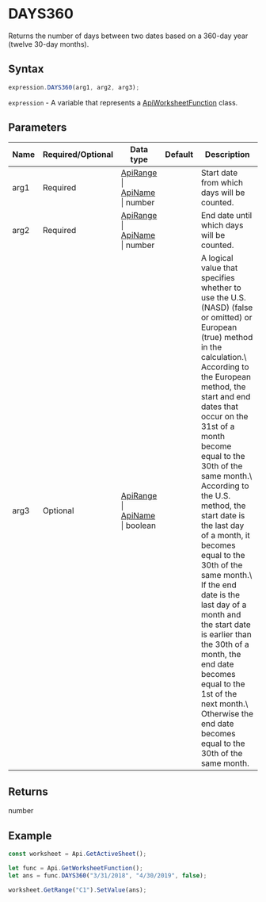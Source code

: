# DAYS360

Returns the number of days between two dates based on a 360-day year (twelve 30-day months).

## Syntax

```javascript
expression.DAYS360(arg1, arg2, arg3);
```

`expression` - A variable that represents a [ApiWorksheetFunction](../ApiWorksheetFunction.md) class.

## Parameters

| **Name** | **Required/Optional** | **Data type** | **Default** | **Description** |
| ------------- | ------------- | ------------- | ------------- | ------------- |
| arg1 | Required | [ApiRange](../../ApiRange/ApiRange.md) \| [ApiName](../../ApiName/ApiName.md) \| number |  | Start date from which days will be counted. |
| arg2 | Required | [ApiRange](../../ApiRange/ApiRange.md) \| [ApiName](../../ApiName/ApiName.md) \| number |  | End date until which days will be counted. |
| arg3 | Optional | [ApiRange](../../ApiRange/ApiRange.md) \| [ApiName](../../ApiName/ApiName.md) \| boolean |  | A logical value that specifies whether to use the U.S. (NASD) (false or omitted) or European (true) method in the calculation.\ According to the European method, the start and end dates that occur on the 31st of a month become equal to the 30th of the same month.\ According to the U.S. method, the start date is the last day of a month, it becomes equal to the 30th of the same month.\ If the end date is the last day of a month and the start date is earlier than the 30th of a month, the end date becomes equal to the 1st of the next month.\ Otherwise the end date becomes equal to the 30th of the same month. |

## Returns

number

## Example



```javascript editor-
const worksheet = Api.GetActiveSheet();

let func = Api.GetWorksheetFunction();
let ans = func.DAYS360("3/31/2018", "4/30/2019", false); 

worksheet.GetRange("C1").SetValue(ans);

```
